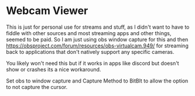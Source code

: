 Webcam Viewer
==========================

This is just for personal use for streams and stuff, as I didn't want to have to fiddle with other sources and most streaming apps and other things, seemed to be paid. So I am just using obs window capture for this and then https://obsproject.com/forum/resources/obs-virtualcam.949/ for streaming back to applications that don't natively support any specific cameras.

You likely won't need this but if it works in apps like discord but doesn't show or crashes its a nice workaround.

Set obs to window capture and Capture Method to BitBlt to allow the option to not capture the cursor.
